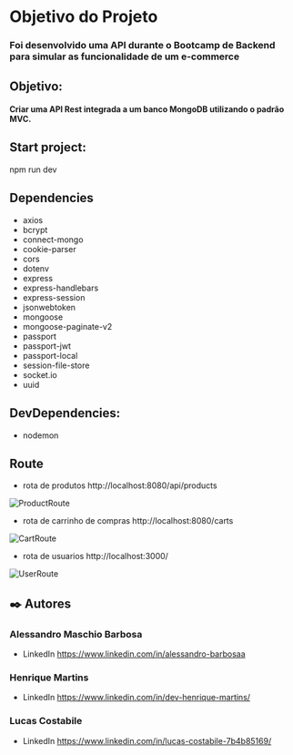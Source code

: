 # Objetivo do Projeto 
### Foi desenvolvido uma API durante o Bootcamp de Backend para simular as funcionalidade de um e-commerce

## Objetivo:
#### Criar uma API Rest integrada a um banco MongoDB utilizando o padrão MVC.

## Start project:
npm run dev

## Dependencies
- axios
- bcrypt
- connect-mongo
- cookie-parser
- cors
- dotenv
- express
- express-handlebars
- express-session
- jsonwebtoken
- mongoose
- mongoose-paginate-v2
- passport
- passport-jwt
- passport-local
- session-file-store
- socket.io
- uuid

## DevDependencies:
- nodemon

## Route
- rota de produtos http://localhost:8080/api/products

  
![ProductRoute](https://github.com/user-attachments/assets/24df7260-e147-4471-ac32-d986348afcc0)

- rota de carrinho de compras http://localhost:8080/carts

  
 ![CartRoute](https://github.com/user-attachments/assets/7a5ae5c6-6a30-4b87-958e-b45523b67cb1)

- rota de usuarios http://localhost:3000/

  
![UserRoute](https://github.com/user-attachments/assets/80e9f745-99f8-4692-981a-0699e41e04f2)


## ✒️ Autores
### Alessandro Maschio Barbosa
- LinkedIn https://www.linkedin.com/in/alessandro-barbosaa

### Henrique Martins
- LinkedIn https://www.linkedin.com/in/dev-henrique-martins/

### Lucas Costabile
- LinkedIn https://www.linkedin.com/in/lucas-costabile-7b4b85169/

